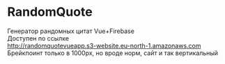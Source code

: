# RandomQuote
Генератор рандомных цитат
Vue+Firebase  
Доступен по ссылке  
http://randomquotevueapp.s3-website.eu-north-1.amazonaws.com  
Брейкпоинт только в 1000px, но вроде норм, сайт и так вертикальный
